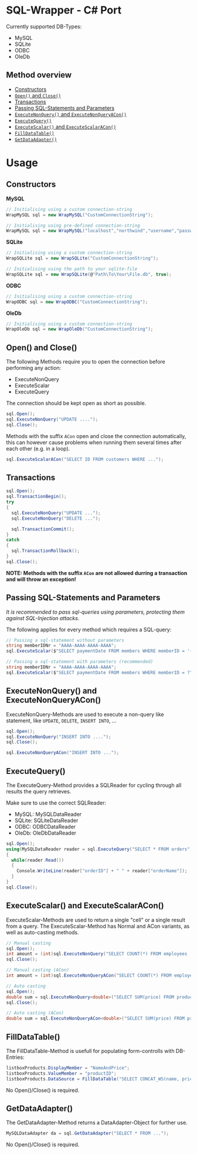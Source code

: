 # SQL-Wrapper - C# Port

Currently supported DB-Types:
- MySQL
- SQLite
- ODBC
- OleDb

## Method overview

- [Constructors](https://github.com/TobiHatti/SQL-Wrapper-Classes/tree/master/Finished/C%23#constructors)
- [`Open()` and `Close()`](https://github.com/TobiHatti/SQL-Wrapper-Classes/tree/master/Finished/C%23#open-and-close)
- [Transactions](https://github.com/TobiHatti/SQL-Wrapper-Classes/tree/master/Finished/C%23#transactions)
- [Passing SQL-Statements and Parameters](https://github.com/TobiHatti/SQL-Wrapper-Classes/tree/master/Finished/C%23#passing-sql-statements-and-parameters)
- [`ExecuteNonQuery()` and `ExecuteNonQueryACon()`](https://github.com/TobiHatti/SQL-Wrapper-Classes/tree/master/Finished/C%23#executenonquery-and-executenonqueryacon)
- [`ExecuteQuery()`](https://github.com/TobiHatti/SQL-Wrapper-Classes/tree/master/Finished/C%23#executequery)
- [`ExecuteScalar()` and `ExecuteScalarACon()`](https://github.com/TobiHatti/SQL-Wrapper-Classes/tree/master/Finished/C%23#executescalar-and-executescalaracon)
- [`FillDataTable()`](https://github.com/TobiHatti/SQL-Wrapper-Classes/tree/master/Finished/C%23#filldatatable)
- [`GetDataAdapter()`](https://github.com/TobiHatti/SQL-Wrapper-Classes/tree/master/Finished/C%23#getdataadapter)

# Usage

## Constructors

__MySQL__
```cs
// Initialising using a custom connection-string
WrapMySQL sql = new WrapMySQL("CustomConnectionString");

// Initialising using pre-defined connection-string
WrapMySQL sql = new WrapMySQL("localhost","northwind","username","password");
```
__SQLite__
```cs
// Initialising using a custom connection-string
WrapSQLite sql = new WrapSQLite("CustomConnectionString");

// Initialising using the path to your sqlite-file
WrapSQLite sql = new WrapSQLite(@"Path\To\Your\File.db", true);
```
__ODBC__
```cs
// Initialising using a custom connection-string
WrapODBC sql = new WrapODBC("CustomConnectionString");
```

__OleDb__
```cs
// Initialising using a custom connection-string
WrapOleDb sql = new WrapOleDb("CustomConnectionString");
```

## Open() and Close()

The following Methods require you to open the connection before performing any action:
- ExecuteNonQuery
- ExecuteScalar
- ExecuteQuery

The connection should be kept open as short as possible.
```cs
sql.Open();
sql.ExecuteNonQuery("UPDATE ....");
sql.Close();
```

Methods with the suffix `ACon` open and close the connection automatically, this can however cause problems when running them several times after each other (e.g. in a loop). 

```cs
sql.ExecuteScalarACon("SELECT ID FROM customers WHERE ...");
```

## Transactions

```cs
sql.Open();
sql.TransactionBegin();
try
{
  sql.ExecuteNonQuery("UPDATE ...");
  sql.ExecuteNonQuery("DELETE ...");

  sql.TransactionCommit();
}
catch
{
  sql.TransactionRollback();
}
sql.Close();
```
__NOTE: Methods with the suffix `ACon` are not allowed durring a transaction and will throw an exception!__

## Passing SQL-Statements and Parameters

_It is recommended to pass sql-queries using parameters, protecting them against SQL-Injection attacks._

The following applies for every method which requires a SQL-query:
```cs
// Passing a sql-statement without parameters
string memberIDNr = "AAAA-AAAA-AAAA-AAAA";
sql.ExecuteScalar($"SELECT paymentDate FROM members WHERE memberID = '{memberIDNr}'");

// Passing a sql-statement with parameters (recommended)
string memberIDNr = "AAAA-AAAA-AAAA-AAAA";
sql.ExecuteScalar($"SELECT paymentDate FROM members WHERE memberID = ?", memberIDNr);
```

## ExecuteNonQuery() and ExecuteNonQueryACon()

ExecuteNonQuery-Methods are used to execute a non-query like statement, like `UPDATE`, `DELETE`, `INSERT INTO`, ...

```cs
sql.Open();
sql.ExecuteNonQuery("INSERT INTO ....");
sql.Close();
```

```cs
sql.ExecuteNonQueryACon("INSERT INTO ...");
```

## ExecuteQuery()

The ExecuteQuery-Method provides a SQLReader for cycling through all results the query retrieves.

Make sure to use the correct SQLReader:
- MySQL: MySQLDataReader
- SQLite: SQLiteDataReader
- ODBC: ODBCDataReader
- OleDb: OleDbDataReader

```cs
sql.Open();
using(MySQLDataReader reader = sql.ExecuteQuery("SELECT * FROM orders"))
{
  while(reader.Read())
  {
    Console.WriteLine(reader["orderID"] + " " + reader["orderName"]);
  }
}
sql.Close();
```

## ExecuteScalar() and ExecuteScalarACon()

ExecuteScalar-Methods are used to return a single "cell" or a single result from a query.
The ExecuteScalar-Method has Normal and ACon variants, as well as auto-casting methods.

```cs
// Manual casting
sql.Open();
int amount = (int)sql.ExecuteNonQuery("SELECT COUNT(*) FROM employees ...");
sql.Close();
```

```cs
// Manual casting (ACon)
int amount = (int)sql.ExecuteNonQueryACon("SELECT COUNT(*) FROM employees ...");
```

```cs
// Auto casting
sql.Open();
double sum = sql.ExecuteNonQuery<double>("SELECT SUM(price) FROM products ...");
sql.Close();
```

```cs
// Auto casting (ACon)
double sum = sql.ExecuteNonQueryACon<double>("SELECT SUM(price) FROM products ...");
```

## FillDataTable()

The FillDataTable-Method is usefull for populating form-controlls with DB-Entries:
```cs
listboxProducts.DisplayMember = "NameAndPrice";
listboxProducts.ValueMember = "productID";
listboxProducts.DataSource = FillDataTable("SELECT CONCAT_WS(name, price) AS NameAndPrice, productID FROM products");
```
No Open()/Close() is required.

## GetDataAdapter()

The GetDataAdapter-Method returns a DataAdapter-Object for further use.
```cs
MySQLDataAdapter da = sql.GetDataAdapter("SELECT * FROM ...");
```
No Open()/Close() is required.
